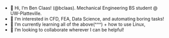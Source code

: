 - 👋 Hi, I’m Ben Claas! (@bclaas). Mechanical Engineering BS student @ UW-Platteville.
- 👀 I’m interested in CFD, FEA, Data Science, and automating boring tasks!
- 🌱 I’m currently learning all of the above(^^^) + how to use Linux, 
- 💞️ I’m looking to collaborate wherever I can be helpful!
